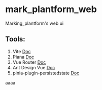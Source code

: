 # mark_plantform_web
Marking_plantform's web ui


## Tools:
1. Vite
   [Doc](https://vitejs.dev/guide/)
2. Piana
   [Doc](https://pinia.vuejs.org/zh/introduction.html)
3. Vue Router
   [Doc](https://router.vuejs.org/zh/introduction.html)
4. Ant Design Vue
   [Doc](https://next.antdv.com/components/overview-cn)
5. pinia-plugin-persistedstate
   [Doc](https://prazdevs.github.io/pinia-plugin-persistedstate/zh/)

aaaa
